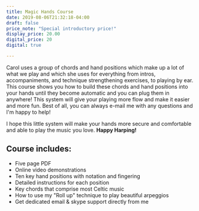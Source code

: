 ```yaml
---
title: Magic Hands Course
date: 2019-08-06T21:32:18-04:00
draft: false
price_note: "Special introductory price!"
display_price: 20.00
digital_price: 20
digital: true

--- 
```

Carol uses a group of chords and hand positions which make up a lot of what we play and which she uses for everything from intros, accompaniments, and technique strengthening exercises, to playing by ear. This course shows you how to build these chords and hand positions into your hands until they become automatic and you can plug them in anywhere! This system will give your playing more flow and  make it easier and more fun. Best of all, you can always e-mail me with any questions and I'm happy to help!

I hope this little system will make your hands more secure and comfortable and able to play the music you love.  <b>Happy Harping!</b>

## Course includes:

> 
  * Five page PDF
  * Online video demonstrations
  * Ten key hand positions with notation and fingering
  * Detailed instructions for each position
  * Key chords that comprise most Celtic music
  * How to use my "Roll up" technique to play beautiful arpeggios
  * Get dedicated email & skype support directly from me
